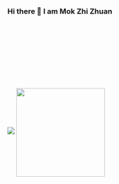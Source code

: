 ### Hi there 👋 I am Mok Zhi Zhuan<br><br><br><br><br>



<br><br><br><br>
<picture>
  <source
    srcset="https://github-readme-stats.vercel.app/api?username=mokzhizhuan&show_icons=true&theme=dark"
    media="(prefers-color-scheme: dark)"
  />
  <source
    srcset="https://github-readme-stats.vercel.app/api?username=mokzhizhuan&show_icons=true"
    media="(prefers-color-scheme: light), (prefers-color-scheme: no-preference)"
  />
  <img src="https://github-readme-stats.vercel.app/api?username=mokzhizhuan&show_icons=true" />
</picture>
<a href="https://github.com/anuraghazra/convoychat">
  <img height=200 align="center" src="https://github-readme-stats.vercel.app/api/top-langs?username=mokzhizhuan&layout=compact&langs_count=8&card_width=320" />
</a>
